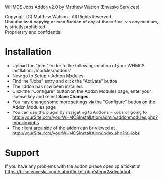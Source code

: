 
WHMCS Jobs Addon v2.0 by Matthew Watson (Envesko Services)

Copyright (C) Matthew Watson - All Rights Reserved  
Unauthorized copying or modification of any of these files, via any medium, is strictly prohibited  
Proprietary and confidential

# Installation

- Upload the "jobs" folder to the following location of your WHMCS instllation: /modules/addons/
- Now go to Setup > Addon Modules
- Find the "Jobs" entry and click the "Activate" button
- The addon has now been installed.
- Click the "Configure" button on the Addon Modules page, enter your license key and select **Save Changes**
- You may change some more settings via the "Configure" button on the Addon Modules page
- You can use the plugin by navigating to Addons > Jobs or going to http://yourSite.com/yourWHMCSInstallation/admin/addonmodules.php?module=jobs
- The client area side of the addon can be viewed at http://yourSite.com/yourWHMCSInstallation/index.php?m=jobs

# Support

If you have any problems with the addon please open up a ticket at https://base.envesko.com/submitticket.php?step=2&deptid=4
